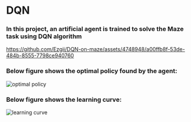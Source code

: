 # DQN
### In this project, an artificial agent is trained to solve the Maze task using DQN algorithm

https://github.com/Ezgii/DQN-on-maze/assets/4748948/a00ffb8f-53de-484b-8555-7798ce940760


### Below figure shows the optimal policy found by the agent:
![optimal policy](https://github.com/Ezgii/DQN-on-maze/blob/main/optimal_policy.jpeg)

### Below figure shows the learning curve:
![learning curve](https://github.com/Ezgii/DQN-on-maze/blob/main/learning_curve.jpeg)


